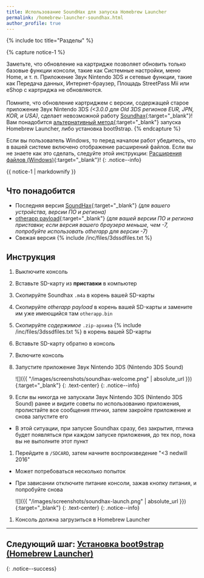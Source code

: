 ```yaml
---
title: Использование SoundHax для запуска Homebrew Launcher
permalink: /homebrew-launcher-soundhax.html
author_profile: true
---
```

{% include toc title="Разделы" %}

{% capture notice-1 %}

Заметьте, что обновление на картридже позволяет обновить только базовые функции консоли, такие как Системные настройки, меню Home, и т. п. Приложение Звук Nintendo 3DS и сетевые функции, такие как Передача данных, Интернет-браузер, Площадь StreetPass Mii или eShop с картриджа не обновляются.
<br><br>
Помните, что обновление картриджем с версии, содержащей старое приложение Звук Nintendo 3DS *(<3.0.0 для Old 3DS регионов EUR, JPN, KOR, и USA)*, сделает невозможной работу [Soundhax](homebrew-launcher-soundhax){:target="_blank"}! Вам понадобится [альтернативный метод](homebrew-launcher-alternatives){:target="_blank"} запуска Homebrew Launcher, либо установка boot9strap. 
{% endcapture %}

Если вы пользователь Windows, то перед началом работ убедитесь, что в вашей системе включено отображение расширений файлов. Если вы не знаете как это сделать, следуйте этой инструкции: [Расширения файлов (Windows)](file-extensions-windows){:target="_blank"}!
{: .notice--info}

<div class="notice--warning">{{ notice-1 | markdownify }}</div>

## Что понадобится

* Последняя версия [SoundHax](http://soundhax.com/){:target="_blank"} *(для вашего устройства, версии ПО и региона)*
* [otherapp payload](https://smealum.github.io/3ds/#otherapp){:target="_blank"} *(для вашей версии ПО и региона приставки; если версия вашего браузера меньше, чем -7, попробуйте использовать otherapp для версии -7)*
* Свежая версия {% include /inc/files/3dssdfiles.txt %}

## Инструкция

1. Выключите консоль
1. Вставьте SD-карту из **приставки** в компьютер
1. Скопируйте Soundhax `.m4a` в корень вашей SD-карты
1. Скопируйте *otherapp payload* в корень вашей SD-карты и замените им уже имеющийся там `otherapp.bin`
1. Скопируйте _содержимое_ `.zip-архива` {% include /inc/files/3dssdfiles.txt %} в корень вашей SD-карты
1. Вставьте SD-карту обратно в консоль
1. Включите консоль
1. Запустите приложение Звук Nintendo 3DS (Nintendo 3DS Sound)

    ![]({{ "/images/screenshots/soundhax-welcome.png" | absolute_url }}){:target="_blank"}
	{: .text-center}
    {: .notice--info}

1. Если вы никогда не запускали Звук Nintendo 3DS (Nintendo 3DS Sound) ранее и видите советы по использованию приложения, пролистайте все сообщения птички, затем закройте приложение и снова запустите его
  + В этой ситуации, при запуске Soundhax сразу, без закрытия, птичка будет появляться при каждом запуске приложения, до тех пор, пока вы не выполните этот пункт
1. Перейдите в `/SDCARD`, затем начните воспроизведение "<3 nedwill 2016"
  + Может потребоваться несколько попыток
  + При зависании отключите питание консоли, зажав кнопку питания, и попробуйте снова

    ![]({{ "/images/screenshots/soundhax-launch.png" | absolute_url }}){:target="_blank"}
	{: .text-center}
    {: .notice--info}

1. Консоль должна загрузиться в Homebrew Launcher

___

## **Следующий шаг:** [Установка boot9strap (Homebrew Launcher)](installing-boot9strap-homebrew-launcher)
{: .notice--success}